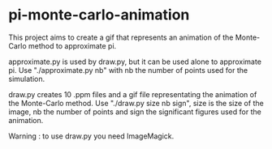 # pi-monte-carlo-animation
This project aims to create a gif that represents an animation of the Monte-Carlo method to approximate pi.

approximate.py is used by draw.py, but it can be used alone to approximate pi.
Use "./approximate.py nb" with nb the number of points used for the simulation.

draw.py creates 10 .ppm files and a gif file representating the animation of the Monte-Carlo method.
Use "./draw.py size nb sign", size is the size of the image, nb the number of points and sign the significant figures used for the animation.

Warning : to use draw.py you need ImageMagick.
